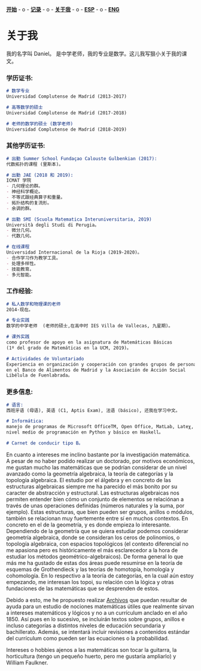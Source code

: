 [**开始**](CHindex.html)  - o -    [**记录**](CHArchivos.html)  - o -      [**关于我**](CHSobremi.html)  - o -    [**ESP**](/Sobremi.html)   - o -    [**ENG**](/ENG/ENGSobremi.html) 


# 关于我
我的名字叫 Daniel。  是中学老师，我的专业是数学。这儿我写狠小关于我的课文。

### 学历证书:

```markdown
# 数学专业 
Universidad Complutense de Madrid (2013-2017)

# 高等数学的硕士
Universidad Complutense de Madrid (2017-2018)

# 老师的数学的硕士 (数学老师)
Universidad Complutense de Madrid (2018-2019)

```


### 其他学历证书:

```markdown
# 出勤 Summer School Fundaçao Calouste Gulbenkian (2017): 
代数拓扑的课程 (里斯本)。

# 出勤 JAE (2018 和 2019): 
ICMAT 学院 
- 几何理论的群。
- 神经科学概论。  
- 不等式跟经典算子和重量。 
- 拓扑结构的复流形。
- 余调的群。

# 出勤 SMI (Scuola Matematica Interuniversitaria, 2019)
Università degli Studi di Perugia。
- 微分几何。
- 代数几何。

# 在线课程
Universidad Internacional de la Rioja (2019-2020)。
- 合作学习作为教学工具。
- 处理多样性。
- 技能教育。
- 多元智能。

```

### 工作经验:

```markdown
# 私人数学和物理课的老师 
2014-现在。

# 专业实践
数学的中学老师  (老师的硕士,在高中时 IES Villa de Vallecas, 九星期)。

# 课外实践
como profesor de apoyo en la asignatura de Matemáticas Básicas
(1º del grado de Matemáticas en la UCM, 2019)。

# Actividades de Voluntariado
Experiencia en organización y cooperación con grandes grupos de personas
en el Banco de Alimentos de Madrid y la Asociación de Acción Social 
Libélula de Fuenlabrada。


```

### 更多信息:

```markdown
# 语言: 
西班牙语 (母语), 英语 (C1, Aptis Exam), 法语 (básico), 还我在学习中文。

# Informática: 
manejo de programas de Microsoft OfficeTM, Open Office, MatLab, Lateχ, 
nivel medio de programación en Python y básico en Haskell。

# Carnet de conducir tipo B。
```

En cuanto a intereses me inclino bastante por la investigación matemática. A pesar de no haber podido realizar un doctorado, por motivos económicos, me gustan mucho las matemáticas que se podrían considerar de un nivel avanzado como la geometría algebraica, la teoría de categorías y la topología algebraica. El estudio por el álgebra y en concreto de las estructuras algebraicas siempre me ha parecido el más bonito por su caracter de abstracción y estructural. Las estructuras algebraicas nos permiten entender bien cómo un conjunto de elementos se relaciónan a través de unas operaciones definidas (números naturales y la suma, por ejemplo). Estas estructuras, que bien pueden ser grupos, anillos o módulos, también se relacionan muy fuertemente entre sí en muchos contextos. En concreto en el de la geometría, y es donde empieza lo interesante. Dependiendo de la geometría que se quiera estudiar podemos considerar geometría algebraica, donde se consideran los ceros de polinomios, o topología algebraica, con espacios topológicos (el contexto diferencial no me apasiona pero es históricamente el más esclarecedor a la hora de estudiar los métodos geométrico-algebraicos). De forma general lo que más me ha gustado de estas dos áreas puede resumirse en la teoría de esquemas de Grothendieck y las teorías de homotopía, homología y cohomología. En lo respectivo a la teoría de categorías, en la cual aún estoy empezando, me interesan los topoi, su relación con la lógica y otras fundaciones de las matemáticas que se desprenden de estos.

Debido a esto, me he propuesto realizar [Archivos](Archivos.html) que puedan resultar de ayuda para un estudio de nociones matemáticas útiles que realmente sirvan a intereses matemáticos y lógicos y no a un currículum anclado en el año 1850. Así pues en lo sucesivo, se incluirán textos sobre grupos, anillos e incluso categorías a distintos niveles de educación secundaria y bachillerato. Además, se intentará incluir revisiones a contenidos estándar del currículum como pueden ser las ecuaciones o la probabilidad.

Intereses o hobbies ajenos a las matemáticas son tocar la guitarra, la horticultura (tengo un pequeño huerto, pero me gustaría ampliarlo) y William Faulkner. 
